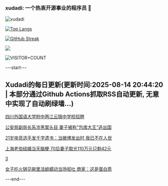 ### xudadi: 一个热衷开源事业的程序员 👋

![xudadi](https://github-readme-stats-git-masterorgs-github-readme-stats-team.vercel.app/api?username=xudadi)

[![Top Langs](https://github-readme-stats.vercel.app/api/top-langs/?username=xudadi)](https://github.com/anuraghazra/github-readme-stats)

[![GitHub Streak](https://streak-stats.demolab.com?user=xudadi&locale=zh_Hans)](https://git.io/streak-stats)

![](https://raw.githubusercontent.com/xudadi/xudadi/main/assets/github-contribution-grid-snake.svg)

![VISITOR+COUNT](https://komarev.com/ghpvc/?username=xudadi&label=VISITOR+COUNT)


---start---

## Xudadi的每日更新(更新时间:2025-08-14 20:44:20 | 本部分通过Github Actions抓取RSS自动更新, 无意中实现了自动刷绿墙...)

[四川外国语大学附中两江云锦中学校招聘](https://www.gongkaoleida.com/article/2567156)

[公安局副局长系涉黑案头目 妻子被称"包席大王"逃出国](https://m.163.com/news/article/K6U650M405129QAF.html)

[21岁电竞选手发千字遗书：当微博发出时 我已不在人世](https://m.163.com/news/article/K6TRDG0505345ARG.html)

[上海老伯结婚当天脑梗 70后妻子取光110万元只剩42元](https://m.163.com/news/article/K6S6O9HT0514EGPO.html)

[3](https://m.163.com/touch/news/sub/domestic)

[女子吃火锅见碗里活蛆蠕动当场呕吐 商家：这是蛋白质](https://m.163.com/news/article/K6U7HOF20534P59R.html)

---end---
